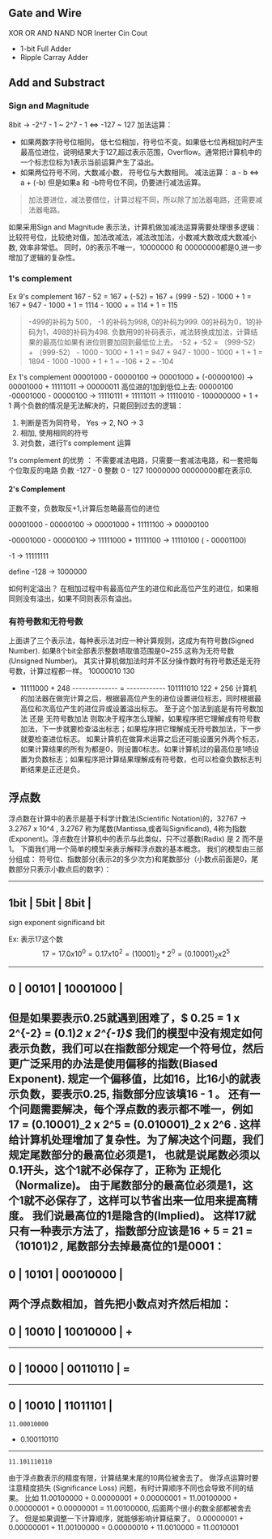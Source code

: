 ## Gate and Wire
XOR OR AND 
NAND NOR Inerter 
Cin Cout

 - 1-bit Full Adder
 - Ripple Carray Adder


## Add and Substract

### Sign and Magnitude 
8bit -> -2^7 - 1 ~ 2^7 - 1 <=> -127 ~ 127
加法运算：
- 如果两数字符号位相同， 低七位相加，符号位不变。如果低七位再相加时产生最高位进位，说明结果大于127,超过表示范围，Overflow。通常把计算机中的一个标志位标为1表示当前运算产生了溢出。
- 如果两位符号不同，大数减小数， 符号位与大数相同。
减法运算： a - b <=> a + (-b)
但是如果a 和 -b符号位不同，仍要进行减法运算。
> 加法要进位，减法要借位，计算过程不同，所以除了加法器电路，还需要减法器电路。

如果采用Sign and Magnitude 表示法，计算机做加减法运算需要处理很多逻辑： 比较符号位，比较绝对值，加法改减法，减法改加法，小数减大数改成大数减小数, 效率非常低。
同时，0的表示不唯一，10000000 和 00000000都是0,进一步增加了逻辑的复杂性。

### 1's complement
Ex 9's complement
167 - 52 = 167 + (-52) = 167 + (999 - 52) - 1000 + 1 = 167 + 947 - 1000 + 1 = 1114 - 1000 +  = 114 + 1 = 115
> -499的补码为 500， -1 的补码为998, 0的补码为999.
> 0的补码为0，1的补码为1，498的补码为498.
负数用9的补码表示，减法转换成加法，计算结果的最高位如果有进位则要加回到最低位上去。
-52 + -52 = （999-52） + （999-52） - 1000 - 1000 + 1 +1
= 947 + 947 - 1000 - 1000 + 1 + 1
= 1894 - 1000 -1000  + 1 + 1
= -106 + 2 = -104

Ex 1's complement
00001000 - 00000100 -> 00001000 + (-00000100) -> 00001000 + 11111011 -> 00000011
高位进的1加到低位上去: 00000100
-00001000 - 00000100 -> 11110111 + 11111011 ->  11110010 - 100000000  + 1 + 1
两个负数的情况是无法解决的，只能回到过去的逻辑：
1. 判断是否为同符号， Yes -> 2, NO -> 3
2. 相加, 使用相同的符号
3. 对负数，进行1’s complement 运算


1's complement  的优势 ： 不需要减法电路，只需要一套减法电路，和一套把每个位取反的电路
负数 -127 - 0 整数 0 - 127
10000000 00000000都在表示0.

#### 2's Complement
正数不变，负数取反+1,计算后忽略最高位的进位

00001000 - 00000100 -> 00001000 + 11111100 -> 00000100

-00001000 - 00000100 -> 11111000 + 11111100 ->  11110100 ( - 00001100)

-1 -> 11111111

define
-128 -> 1000000

如何判定溢出？
在相加过程中有最高位产生的进位和此高位产生的进位，如果相同则没有溢出，如果不同则表示有溢出。

### 有符号数和无符号数
上面讲了三个表示法，每种表示法对应一种计算规则，这成为有符号数(Signed Number). 如果8个bit全部表示整数啧取值范围是0~255.这称为无符号数(Unsigned Number)。 其实计算机做加法时并不区分操作数时有符号数还是无符号数，计算过程都一样。
	10000010         130
+	11111000      +  248
-------------- = ------------
   101111010	     122 + 256
计算机的加法器在做完计算之后，根据最高位产生的进位设置进位标志，同时根据最高位和次高位产生的进位异或设置溢出标志。
至于这个加法到底是有符号数加法 还是 无符号数加法 则取决于程序怎么理解，如果程序把它理解成有符号数加法，下一步就要检查溢出标志；如果程序把它理解成无符号数加法，下一步就要检查进位标志。
如果计算机在做算术运算之后还可能设置另外两个标志，如果计算结果的所有为都是0，则设置0标志。如果计算机过的最高位是1啧设置为负数标志；如果程序把计算结果理解成有符号数，也可以检查负数标志判断结果是正还是负。

## 浮点数
浮点数在计算中的表示是基于科学计数法(Scientific Notation)的，32767 -> 3.2767 x 10^4 , 3.2767 称为尾数(Mantissa,或者叫Significand), 4称为指数(Exponent)。浮点数在计算机中的表示与此类似，只不过基数(Radix) 是 2 而不是 1。
下面我们用一个简单的模型来表示解释浮点数的基本概念。 我们的模型由三部分组成： 符号位、指数部分(表示2的多少次方)和尾数部分（小数点前面是0，尾数部分只表示小数点后的数字）：

---------------------------------------------------------------
  1bit  |  		5bit 	     |            8bit 				  |
---------------------------------------------------------------
  sign         exponent 				  significand
   bit

Ex: 表示17这个数
$$
17 = 17.0 x 10^0 = 0.17 x 10^2 
   = (10001)_2 * 2^0 = (0.10001)_2 x 2^5
$$

---------------------------------------------------------------
  0   |  		00101 	     |            10001000 				  |
---------------------------------------------------------------

但是如果要表示0.25就遇到困难了，$ 0.25 = 1 x 2^{-2} = (0.1)_2 x 2^{-1}$_
我们的模型中没有规定如何表示负数，我们可以在指数部分规定一个符号位，然后更广泛采用的办法是使用偏移的指数(Biased Exponent). 规定一个偏移值，比如16，比16小的就表示负数，要表示0.25, 指数部分应该填16 - 1 。
还有一个问题需要解决，每个浮点数的表示都不唯一，例如 17 = (0.10001)_2 x 2^5 = (0.010001)_2 x 2^6 . 这样给计算机处理增加了复杂性。为了解决这个问题，我们规定尾数部分的最高位必须是1， 也就是说尾数必须以0.1开头，这个1就不必保存了，正称为 正规化（Normalize)。 由于尾数部分的最高位必须是1，这个1就不必保存了，这样可以节省出来一位用来提高精度。 我们说最高位的1是隐含的(Implied)。 这样17就只有一种表示方法了，指数部分应该是16 + 5 = 21 = （10101)_2 ,_ 尾数部分去掉最高位的1是0001：
---------------------------------------------------------------
  0   |  		10101 	     |            00010000 				  |
---------------------------------------------------------------
两个浮点数相加，首先把小数点对齐然后相加：
---------------------------------------------------------------
  0   |  		10010 	     |            10010000 				| + 
--------------------------------------------------------------- 

---------------------------------------------------------------
  0   |  		10000 	     |            00110110 				|  = 
--------------------------------------------------------------- 
---------------------------------------------------------------
  0   |  		10010 	     |            11011101 				|  
--------------------------------------------------------------- 



	11.00010000
+	 0.100110110
--------------------
	11.101110110


由于浮点数表示的精度有限，计算结果末尾的10两位被舍去了。 做浮点运算时要注意精度损失 (Significance Loss) 问题，有时计算顺序不同也会导致不同的结果。
比如 11.00100000 + 0.00000001 + 0.00000001 = 11.00100000 + 0.00000001 + 0.00000001  = 11.00100000, 后面两个很小的数全部都被舍去了。 但是如果调整一下计算顺序，就能够影响计算结果了。 
0.00000001 + 0.00000001 + 11.00100000 = 0.00000010 + 11.0010000  = 11.0010001 

